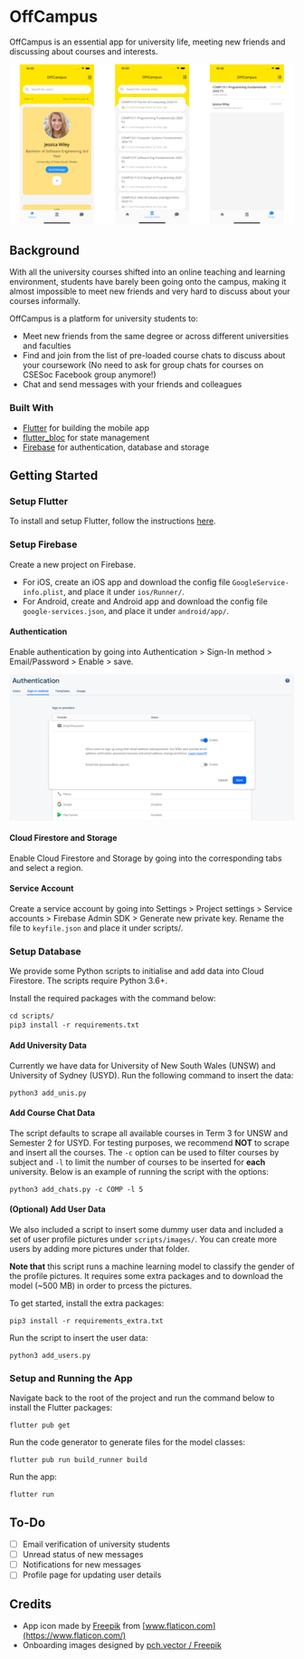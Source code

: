 # OffCampus

OffCampus is an essential app for university life, meeting new friends and discussing about courses and interests.

![OffCampus screenshots](images/screenshots.png)

## Background

With all the university courses shifted into an online teaching and learning environment, students have barely been going onto the campus, making it almost impossible to meet new friends and very hard to discuss about your courses informally.

OffCampus is a platform for university students to:

- Meet new friends from the same degree or across different universities and faculties
- Find and join from the list of pre-loaded course chats to discuss about your coursework (No need to ask for group chats for courses on CSESoc Facebook group anymore!)
- Chat and send messages with your friends and colleagues

### Built With

- [Flutter](https://flutter.dev/) for building the mobile app
- [flutter_bloc](https://bloclibrary.dev/) for state management
- [Firebase](https://firebase.google.com/) for authentication, database and storage

## Getting Started

### Setup Flutter

To install and setup Flutter, follow the instructions [here](https://flutter.dev/docs/get-started/install).

### Setup Firebase

Create a new project on Firebase.

- For iOS, create an iOS app and download the config file `GoogleService-info.plist`, and place it under `ios/Runner/`. 
- For Android, create and Android app and download the config file `google-services.json`, and place it under `android/app/`.

#### Authentication

Enable authentication by going into Authentication > Sign-In method > Email/Password > Enable > save.

![Firebase authentication setup](images/firebase_auth.png)

#### Cloud Firestore and Storage

Enable Cloud Firestore and Storage by going into the corresponding tabs and select a region.

#### Service Account

Create a service account by going into Settings > Project settings > Service accounts > Firebase Admin SDK > Generate new private key. Rename the file to `keyfile.json` and place it under scripts/.

### Setup Database

We provide some Python scripts to initialise and add data into Cloud Firestore. The scripts require Python 3.6+. 

Install the required packages with the command below:

    cd scripts/
    pip3 install -r requirements.txt

#### Add University Data

Currently we have data for University of New South Wales (UNSW) and University of Sydney (USYD). Run the following command to insert the data:

    python3 add_unis.py

#### Add Course Chat Data

The script defaults to scrape all available courses in Term 3 for UNSW and Semester 2 for USYD. For testing purposes, we recommend __NOT__ to scrape and insert all the courses. The `-c` option can be used to filter courses by subject and `-l` to limit the number of courses to be inserted for __each__ university. Below is an example of running the script with the options:

    python3 add_chats.py -c COMP -l 5

#### (Optional) Add User Data

We also included a script to insert some dummy user data and included a set of user profile pictures under `scripts/images/`. You can create more users by adding more pictures under that folder.

__Note that__ this script runs a machine learning model to classify the gender of the profile pictures. It requires some extra packages and to download the model (~500 MB) in order to prcess the pictures.

To get started, install the extra packages:

    pip3 install -r requirements_extra.txt

Run the script to insert the user data:

    python3 add_users.py

### Setup and Running the App

Navigate back to the root of the project and run the command below to install the Flutter packages:

    flutter pub get

Run the code generator to generate files for the model classes:

    flutter pub run build_runner build

Run the app:

    flutter run

## To-Do

- [ ] Email verification of university students
- [ ] Unread status of new messages
- [ ] Notifications for new messages
- [ ] Profile page for updating user details

## Credits

- App icon made by [Freepik](https://www.flaticon.com/authors/freepik) from [www.flaticon.com](https://www.flaticon.com/)
- Onboarding images designed by [pch.vector / Freepik](http://www.freepik.com)
